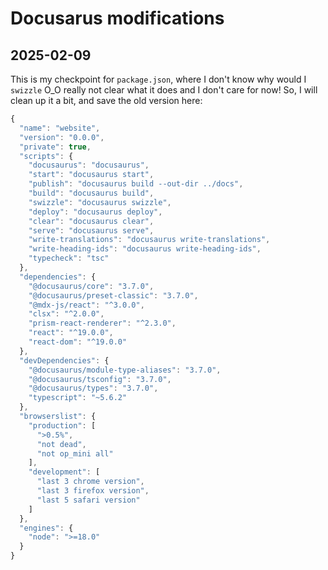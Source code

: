 # Docusarus modifications





## 2025-02-09 

This is my checkpoint for `package.json`, where I don't know why would I `swizzle` O_O really not clear what it does and I don't care for now! So, I will clean up it a bit, and save the old version here:



```js
{
  "name": "website",
  "version": "0.0.0",
  "private": true,
  "scripts": {
    "docusaurus": "docusaurus",
    "start": "docusaurus start",
    "publish": "docusaurus build --out-dir ../docs",
    "build": "docusaurus build",
    "swizzle": "docusaurus swizzle",
    "deploy": "docusaurus deploy",
    "clear": "docusaurus clear",
    "serve": "docusaurus serve",
    "write-translations": "docusaurus write-translations",
    "write-heading-ids": "docusaurus write-heading-ids",
    "typecheck": "tsc"
  },
  "dependencies": {
    "@docusaurus/core": "3.7.0",
    "@docusaurus/preset-classic": "3.7.0",
    "@mdx-js/react": "^3.0.0",
    "clsx": "^2.0.0",
    "prism-react-renderer": "^2.3.0",
    "react": "^19.0.0",
    "react-dom": "^19.0.0"
  },
  "devDependencies": {
    "@docusaurus/module-type-aliases": "3.7.0",
    "@docusaurus/tsconfig": "3.7.0",
    "@docusaurus/types": "3.7.0",
    "typescript": "~5.6.2"
  },
  "browserslist": {
    "production": [
      ">0.5%",
      "not dead",
      "not op_mini all"
    ],
    "development": [
      "last 3 chrome version",
      "last 3 firefox version",
      "last 5 safari version"
    ]
  },
  "engines": {
    "node": ">=18.0"
  }
}

```

